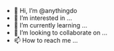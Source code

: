 - 👋 Hi, I’m @anythingdo
- 👀 I’m interested in ...
- 🌱 I’m currently learning ...
- 💞️ I’m looking to collaborate on ...
- 📫 How to reach me ...

<!---
anythingdo/anythingdo is a ✨ special ✨ repository because its `README.md` (this file) appears on your GitHub profile.
You can click the Preview link to take a look at your changes.
--->
